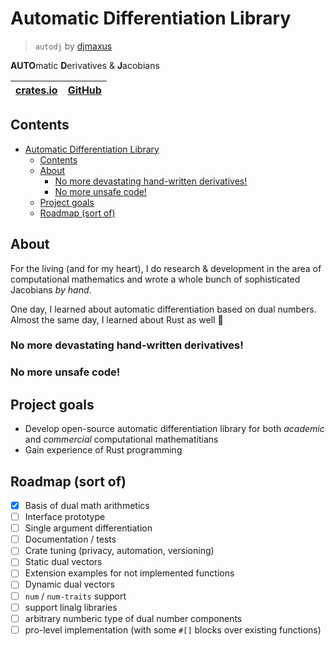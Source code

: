 # Automatic Differentiation Library
> `autodj` by [djmaxus](https://djmaxus.github.io/)

**AUTO**matic **D**erivatives & **J**acobians

| [crates.io][crates] | [GitHub][github] |
| :------------------ | :--------------- |

## Contents
- [Automatic Differentiation Library](#automatic-differentiation-library)
  - [Contents](#contents)
  - [About](#about)
    - [No more devastating hand-written derivatives!](#no-more-devastating-hand-written-derivatives)
    - [No more unsafe code!](#no-more-unsafe-code)
  - [Project goals](#project-goals)
  - [Roadmap (sort of)](#roadmap-sort-of)

## About

For the living (and for my heart),
I do research & development in the area of computational mathematics
and wrote a whole bunch of sophisticated Jacobians *by hand*.

One day, I learned about automatic differentiation based on dual numbers.
Almost the same day, I learned about Rust as well :crab:

### No more devastating hand-written derivatives!

### No more unsafe code!

## Project goals

* Develop open-source automatic differentiation library
  for both *academic* and *commercial* computational mathematitians
* Gain experience of Rust programming

## Roadmap (sort of)

- [x] Basis of dual math arithmetics
- [ ] Interface prototype
- [ ] Single argument differentiation
- [ ] Documentation / tests
- [ ] Crate tuning (privacy, automation, versioning)
- [ ] Static dual vectors
- [ ] Extension examples for not implemented functions
- [ ] Dynamic dual vectors
- [ ] `num` / `num-traits` support
- [ ] support linalg libraries
- [ ] arbitrary numberic type of dual number components
- [ ] pro-level implementation (with some `#[]` blocks over existing functions)

[github]: https://github.com/djmaxus/autodj
[crates]: https://crates.io/crates/autodj
